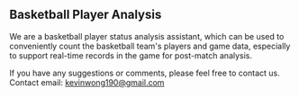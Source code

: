 ## Basketball Player Analysis

We are a basketball player status analysis assistant, which can be used to conveniently count the basketball team's players and game data, especially to support real-time records in the game for post-match analysis.


If you have any suggestions or comments, please feel free to contact us.
Contact email: kevinwong190@gmail.com


